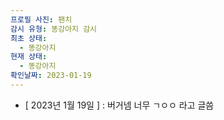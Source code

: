 ```yaml
---
프로필 사진: 팬치
감시 유형: 똥강아지 감시
최초 상태:
  - 똥강아지
현재 상태:
  - 똥강아지
확인날짜: 2023-01-19
---
```

- [ 2023년 1월 19일 ] : 버거넴 너무 ㄱㅇㅇ 라고 글씀